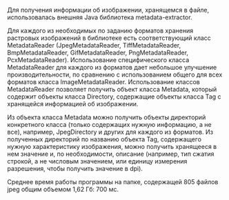 Для получения информации об изображении, хранящемся в файле, 
использовалась внешняя Java библиотека metadata-extractor.

Для каждого из необходимых по заданию форматов хранения растровых изображений 
в библиотеке есть соответствующий класс MetadataReader 
(JpegMetadataReader, TiffMetadataReader, BmpMetadataReader, GifMetadataReader, PngMetadataReader, PcxMetadataReader).
Использование специфического класса MetadataReader для каждого из форматов дает небольшое улучшение производительности,
по сравнению с использованием общего для всех форматов класса ImageMetadataReader.
Использование классов MetadataReader позволяет получить объект класса Metadata, 
который содержит объекты класса Directory, содержащие объекты класса Tag
с хранящейся информацией об изображении.

Из объекта класса Metadata можно получить объекты директорий конкретного класса 
(только содержащих нужную информацию, а не все), например, JpegDirectory и других для каждого из форматов.
Из полученных директорий по названию объекта Tag, содержащего нужную характеристику изображения, 
можно получить хранящееся в нем значение и, по необходимости, описание 
(например, тип сжатия строкой, а не числовым значением, или единицу измерения разрешения, чтобы получить значение в dpi).

Среднее время работы программы на папке, содержащей 805 файлов jpeg общим объемом 1,62 Гб: 700 мс. 
